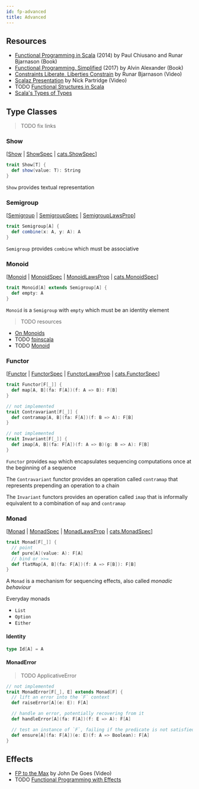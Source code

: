 ```yaml
---
id: fp-advanced
title: Advanced
---
```


## Resources

* [Functional Programming in Scala](https://amzn.to/2OCFpQG) (2014) by Paul Chiusano and Runar Bjarnason (Book)
* [Functional Programming, Simplified](https://amzn.to/2OCFROS) (2017) by Alvin Alexander (Book)
* [Constraints Liberate, Liberties Constrain](https://www.youtube.com/watch?v=GqmsQeSzMdw) by Runar Bjarnason (Video)
* [Scalaz Presentation](https://vimeo.com/10482466) by Nick Partridge (Video)
* TODO [Functional Structures in Scala](https://www.youtube.com/playlist?list=PLFrwDVdSrYE6dy14XCmUtRAJuhCxuzJp0)
* [Scala's Types of Types](https://ktoso.github.io/scala-types-of-types)

## Type Classes

> TODO fix links

### Show

[[Show](https://niqdev.github.io/scala-fp) | [ShowSpec](https://niqdev.github.io/scala-fp) | [cats.ShowSpec](https://niqdev.github.io/scala-fp)]

```scala mdoc
trait Show[T] {
  def show(value: T): String
}
```

`Show` provides textual representation

### Semigroup

[[Semigroup](https://niqdev.github.io/scala-fp) | [SemigroupSpec](https://niqdev.github.io/scala-fp) | [SemigroupLawsProp](https://niqdev.github.io/scala-fp)]

```scala mdoc
trait Semigroup[A] {
  def combine(x: A, y: A): A
}
```

`Semigroup` provides `combine` which must be associative

### Monoid

[[Monoid](https://niqdev.github.io/scala-fp) | [MonoidSpec](https://niqdev.github.io/scala-fp) | [MonoidLawsProp](https://niqdev.github.io/scala-fp) | [cats.MonoidSpec](https://niqdev.github.io/scala-fp)]

```scala mdoc
trait Monoid[A] extends Semigroup[A] {
  def empty: A
}
```

`Monoid` is a `Semigroup` with `empty` which must be an identity element

> TODO resources

* [On Monoids](https://apocalisp.wordpress.com/2010/06/14/on-monoids)
* TODO [fpinscala](https://github.com/fpinscala/fpinscala/wiki/Chapter-10:-Monoids)
* TODO [Monoid](http://eed3si9n.com/herding-cats/Monoid.html)

### Functor

[[Functor](https://niqdev.github.io/scala-fp) | [FunctorSpec](https://niqdev.github.io/scala-fp) | [FunctorLawsProp](https://niqdev.github.io/scala-fp) | [cats.FunctorSpec](https://niqdev.github.io/scala-fp)]

```scala mdoc
trait Functor[F[_]] {
  def map[A, B](fa: F[A])(f: A => B): F[B]
}

// not implemented
trait Contravariant[F[_]] {
  def contramap[A, B](fa: F[A])(f: B => A): F[B]
}

// not implemented
trait Invariant[F[_]] {
  def imap[A, B](fa: F[A])(f: A => B)(g: B => A): F[B]
}
```

`Functor` provides `map` which encapsulates sequencing computations once at the beginning of a sequence

The `Contravariant` functor provides an operation called `contramap` that represents prepending an operation to a chain

The `Invariant` functors provides an operation called `imap` that is informally equivalent to a combination of `map` and `contramap`

### Monad

[[Monad](https://niqdev.github.io/scala-fp) | [MonadSpec](https://niqdev.github.io/scala-fp) | [MonadLawsProp](https://niqdev.github.io/scala-fp) | [cats.MonadSpec](https://niqdev.github.io/scala-fp)]

```scala mdoc
trait Monad[F[_]] {
  // point
  def pure[A](value: A): F[A]
  // bind or >>=
  def flatMap[A, B](fa: F[A])(f: A => F[B]): F[B]
}
```

A `Monad` is a mechanism for sequencing effects, also called *monadic behaviour*

Everyday monads

* `List`
* `Option`
* `Either`

#### Identity

```scala mdoc
type Id[A] = A
```

#### MonadError

> TODO ApplicativeError

```scala mdoc
// not implemented
trait MonadError[F[_], E] extends Monad[F] {
  // lift an error into the `F` context
  def raiseError[A](e: E): F[A]

  // handle an error, potentially recovering from it
  def handleError[A](fa: F[A])(f: E => A): F[A]

  // test an instance of `F`, failing if the predicate is not satisfied
  def ensure[A](fa: F[A])(e: E)(f: A => Boolean): F[A]
}
```

## Effects

* [FP to the Max](https://youtu.be/sxudIMiOo68) by John De Goes (Video)
* TODO [Functional Programming with Effects](https://www.youtube.com/watch?v=po3wmq4S15A)
